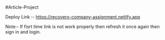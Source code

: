 #Article-Project

Deploy Link :- https://recovero-company-assignment.netlify.app

Note:- If fisrt time link is not work properly then refresh it once again then sign in and login.
